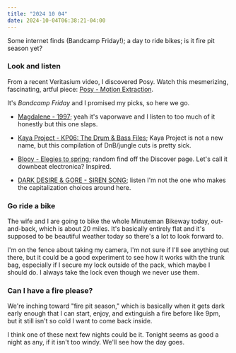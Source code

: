 ```yaml
---
title: "2024 10 04"
date: 2024-10-04T06:38:21-04:00
---
```


Some internet finds (Bandcamp Friday!); a day to ride bikes; is it fire pit
season yet?

### Look and listen

From a recent Veritasium video, I discovered Posy. Watch this mesmerizing,
fascinating, artful piece: [Posy - Motion Extraction](https://youtu.be/NSS6yAMZF78?si=Oyxny-6-ufDymvp9).

It's *Bandcamp Friday* and I promised my picks, so here we go.

* [Magdalene - 1997](https://magdalenevapor.bandcamp.com/album/1997); yeah it's
  vaporwave and I listen to too much of it honestly but this one slaps.

* [Kaya Project - KP06: The Drum & Bass Files](https://sebtaylor.bandcamp.com/album/kp06-the-drum-bass-files);
  Kaya Project is not a new name, but this compilation of DnB/jungle cuts is
  pretty sick.

* [Blooy - Elegies to spring](https://sine-music.bandcamp.com/album/elegies-to-spring);
  random find off the Discover page. Let's call it downbeat electronica? Inspired.

* [DARK DESIRE & GORE - SIREN SONG](https://celadonplaza.bandcamp.com/album/siren-song);
  listen I'm not the one who makes the capitalization choices around here.

### Go ride a bike

The wife and I are going to bike the whole Minuteman Bikeway today,
out-and-back, which is about 20 miles. It's basically entirely flat and it's
supposed to be beautiful weather today so there's a lot to look forward to.

I'm on the fence about taking my camera, I'm not sure if I'll see anything out
there, but it could be a good experiment to see how it works with the trunk bag,
especially if I secure my lock outside of the pack, which maybe I should do. I
always take the lock even though we never use them.

### Can I have a fire please?

We're inching toward "fire pit season," which is basically when it gets dark
early enough that I can start, enjoy, and extinguish a fire before like 9pm, but
it still isn't so cold I want to come back inside.

I think one of these next few nights could be it. Tonight seems as good a night
as any, if it isn't too windy. We'll see how the day goes.
